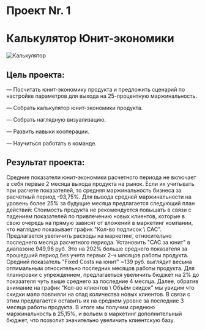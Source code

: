 # Проект Nr. 1

# Калькулятор Юнит-экономики
![Калькулятор](https://github.com/Vladguchi/Sky.Pro-Projects/assets/133706489/3fd09132-e97f-4926-9c59-6760d8bf3d51)

## Цель проекта:
— Посчитать юнит-экономику продукта и предложить сценарий по настройке параметров для выхода на 25-процентную маржинальность.

— Собрать калькулятор юнит-экономики продукта.

— Собрать наглядную визуализацию.

— Развить навыки кооперации.

— Научиться работать в команде.

## Результат проекта:
Средние показатели юнит-экономики расчетного периода не включает в себя первые 2 месяца выхода продукта на рынок. Если их учитывать при расчете показателей, то средняя маржинальность бизнеса за расчетный период -93,75%. Для вывода средней маржинальности на уровень более 25% за будущие месяца предлагается следующий план действий: Стоимость продукта не рекомендуется повышать в связи с падением показателей по привлечению новых клиентов, которые в свою очередь на прямую зависят от вложений в маркетинг компании, что наглядно показывает график "Кол-во подписок \ САС". Предлагается увеличить расходы на маркетинг, относительно последнего месяца расчетного периода.  Установить "CAC за юнит" в диапазоне 949,96 руб. Это на 202% больше среднего показателя за прошедший период без учета первых 2-ч месяцов работы продукта. Средний показатель "Fixed Costs на юнит"  ~139 руб. выглядит весьма оптимальным относительно последних месяцов работы продукта. Для планировки с упреждением, предлагаеться увеличить бюджет на 2% до показателя чуть выше среднего за последние 4 месяца. Далее, обратив внимание на график "Кол-во клиентов \ Объём скидок" мы увидим что скидки мало повлияли на спад количества новых клиентов. В связи с этим предлагается оставить их на среднем уровне за последние 3 месяца работы продукта. В итоге мы получим среднюю маржинальность в 25,15%, и вольем в маркетинг дополнительный бюджет, что позволит значительно увеличить клиентскую базу. 

